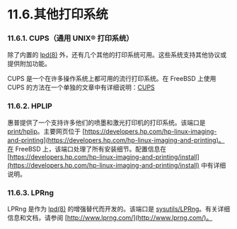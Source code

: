 # 11.6.其他打印系统

### 11.6.1. CUPS（通用 UNIX® 打印系统）

除了内置的 [lpd(8)](https://man.freebsd.org/cgi/man.cgi?query=lpd&sektion=8&format=html) 外，还有几个其他的打印系统可用。这些系统支持其他协议或提供附加功能。

CUPS 是一个在许多操作系统上都可用的流行打印系统。在 FreeBSD 上使用 CUPS 的方法在一个单独的文章中有详细说明：[CUPS](https://docs.freebsd.org/en/articles/cups/)

### 11.6.2. HPLIP

惠普提供了一个支持许多他们的喷墨和激光打印机的打印系统。该端口是 [print/hplip](https://cgit.freebsd.org/ports/tree/print/hplip/)。主要网页位于 [https://developers.hp.com/hp-linux-imaging-and-printing](https://developers.hp.com/hp-linux-imaging-and-printing)。在 FreeBSD 上，该端口处理了所有安装细节。配置信息在 [https://developers.hp.com/hp-linux-imaging-and-printing/install](https://developers.hp.com/hp-linux-imaging-and-printing/install) 中有详细说明。

### 11.6.3. LPRng

LPRng 是作为 [lpd(8)](https://man.freebsd.org/cgi/man.cgi?query=lpd&sektion=8&format=html) 的增强替代而开发的。该端口是 [sysutils/LPRng](https://cgit.freebsd.org/ports/tree/sysutils/LPRng/)。有关详细信息和文档，请参阅 [http://www.lprng.com/](http://www.lprng.com/)。
